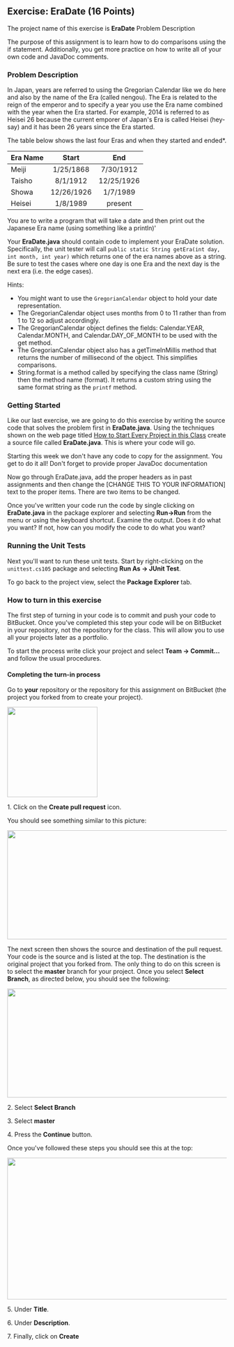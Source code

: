 ## Exercise: EraDate (16 Points)

The project name of this exercise is **EraDate** Problem Description

The purpose of this assignment is to learn how to do comparisons using the if statement. Additionally, you get more practice on how to write all of your own code and JavaDoc comments.

### Problem Description

In Japan, years are referred to using the Gregorian Calendar like we do here and also by the name of the Era (called nengou). The Era is related to the reign of the emperor and to specify a year you use the Era name combined with the year when the Era started. For example, 2014 is referred to as Heisei 26 because the current emporer of Japan's Era is called Heisei (hey-say) and it has been 26 years since the Era started.

The table below shows the last four Eras and when they started and ended*.

Era Name | Start      | End
:--------|:----------:|:----------:
Meiji    | 1/25/1868  | 7/30/1912
Taisho   | 8/1/1912   | 12/25/1926
Showa    | 12/26/1926 | 1/7/1989
Heisei   | 1/8/1989   | present

You are to write a program that will take a date and then print out the Japanese Era name (using something like a println)'

Your **EraDate.java** should contain code to implement your EraDate solution. Specifically, the unit tester will call `public static String getEra(int day, int month, int year)` which returns one of the era names above as a string. Be sure to test the cases where one day is one Era and the next day is the next era (i.e. the edge cases).

Hints:

- You might want to use the `GregorianCalendar` object to hold your date representation.
- The GregorianCalendar object uses months from 0 to 11 rather than from 1 to 12 so adjust accordingly.
- The GregorianCalendar object defines the fields: Calendar.YEAR, Calendar.MONTH, and Calendar.DAY_OF_MONTH to be used with the get method.
- The GregorianCalendar object also has a getTimeInMillis method that returns the number of millisecond of the object. This simplifies comparisons.
- String.format is a method called by specifying the class name (String) then the method name (format). It returns a custom string using the same format string as the `printf` method.

### Getting Started

Like our last exercise, we are going to do this exercise by writing the source code that solves the problem first in **EraDate.java**. Using the techniques shown on the web page titled [How to Start Every Project in this Class](http://crowd.cs.sbcc.edu:7990/projects/CS105F2016/repos/allan.knight/browse/HowToStartEveryProject.md) create a source file called **EraDate.java**. This is where your code will go. 

Starting this week we don't have any code to copy for the assignment. You get to do it all! Don't forget to provide proper JavaDoc documentation

Now go through EraDate.java, add the proper headers as in past assignments and then change the [CHANGE THIS TO YOUR INFORMATION] text to the proper items. There are two items to be changed.

Once you've written your code run the code by single clicking on **EraDate.java** in the package explorer and selecting **Run->Run** from the menu or using the keyboard shortcut. Examine the output. Does it do what you want? If not, how can you modify the code to do what you want?

### Running the Unit Tests

Next you'll want to run these unit tests. Start by right-clicking on the `unittest.cs105` package and selecting **Run As -> JUnit Test**. 

To go back to the project view, select the **Package Explorer** tab.

### How to turn in this exercise

The first step of turning in your code is to commit and push your code to BitBucket. Once you've completed this step your code will be on BitBucket in your repository, not the repository for the class. This will allow you to use all your projects later as a portfolio.

To start the process write click your project and select **Team -> Commit...** and follow the usual procedures.

#### Completing the turn-in process

Go to **your** repository or the repository for this assignment on BitBucket (the project you forked from to create your project).

<img src="https://dl.dropboxusercontent.com/u/7698973/cs105/EX01-HelloWorld/create-pull-request.png" width="207" height="207" />

1\. Click on the **Create pull request** icon. 

You should see something similar to this picture:

<img src="https://dl.dropboxusercontent.com/u/7698973/cs105/EX01-HelloWorld/pull-request-screen-first.png" width="600" height="250" />

The next screen then shows the source and destination of the pull request. Your code is the source and is listed at the top. The destination is the original project that you forked from. The only thing to do on this screen is to select the **master** branch for your project. Once you select **Select Branch**, as directed below, you should see the following:

<img src="https://dl.dropboxusercontent.com/u/7698973/cs105/EX01-HelloWorld/pull-request-master.png" width="600" height="250" />

2\. Select **Select Branch**

3\. Select **master** 

4\. Press the **Continue** button.

Once you've followed these steps you should see this at the top:

<img src="https://dl.dropboxusercontent.com/u/7698973/cs105/EX01-HelloWorld/pull-request-description.png" width="514" height="325" />

5\. Under **Title**.

6\. Under **Description**.

7\. Finally, click on **Create**

